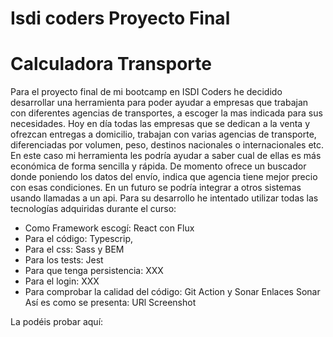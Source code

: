 # Isdi coders Proyecto Final

# Calculadora Transporte

Para el proyecto final de mi bootcamp en ISDI Coders he decidido desarrollar una herramienta para poder ayudar a empresas que trabajan con diferentes agencias de transportes, a escoger la mas indicada para sus necesidades.
Hoy en día todas las empresas que se dedican a la venta y ofrezcan entregas a domicilio, trabajan con varias agencias de transporte, diferenciadas por volumen, peso, destinos nacionales o internacionales etc. En este caso mi herramienta les podría ayudar a saber cual de ellas es más económica de forma sencilla y rápida.
De momento ofrece un buscador donde poniendo los datos del envío, indica que agencia tiene mejor precio con esas condiciones. En un futuro se podría integrar a otros sistemas usando llamadas a un api.
Para su desarrollo he intentado utilizar todas las tecnologías adquiridas durante el curso:
-	Como Framework escogí: React con Flux
-	Para el código: Typescrip, 
-	Para el css: Sass y BEM
-	Para los tests: Jest
-	Para que tenga persistencia: XXX
-	Para el login: XXX
-	Para comprobar la calidad del código: Git Action y Sonar
Enlaces Sonar
Así es como se presenta:
URl Screenshot

La podéis probar aquí:


